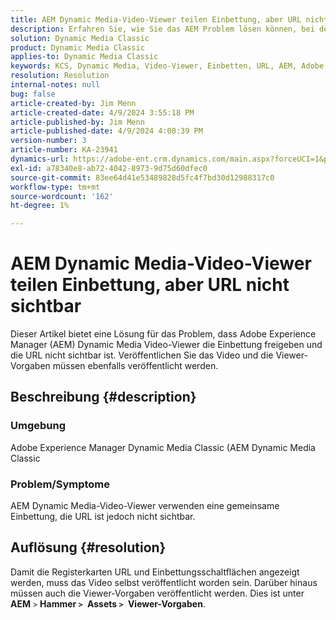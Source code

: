 ```yaml
---
title: AEM Dynamic Media-Video-Viewer teilen Einbettung, aber URL nicht sichtbar
description: Erfahren Sie, wie Sie das AEM Problem lösen können, bei dem Dynamic Media Video-Viewer eine Einbettung freigeben, die URL jedoch nicht sichtbar ist.
solution: Dynamic Media Classic
product: Dynamic Media Classic
applies-to: Dynamic Media Classic
keywords: KCS, Dynamic Media, Video-Viewer, Einbetten, URL, AEM, Adobe Experience Manager, Fehlerbehebung
resolution: Resolution
internal-notes: null
bug: false
article-created-by: Jim Menn
article-created-date: 4/9/2024 3:55:18 PM
article-published-by: Jim Menn
article-published-date: 4/9/2024 4:00:39 PM
version-number: 3
article-number: KA-23941
dynamics-url: https://adobe-ent.crm.dynamics.com/main.aspx?forceUCI=1&pagetype=entityrecord&etn=knowledgearticle&id=6326bb8c-89f6-ee11-a1fe-6045bd006268
exl-id: a78340e8-ab72-4042-8973-9d75d60dfec0
source-git-commit: 83ee64d41e53489828d5fc4f7bd30d12988317c0
workflow-type: tm+mt
source-wordcount: '162'
ht-degree: 1%

---
```


# AEM Dynamic Media-Video-Viewer teilen Einbettung, aber URL nicht sichtbar


Dieser Artikel bietet eine Lösung für das Problem, dass Adobe Experience Manager (AEM) Dynamic Media Video-Viewer die Einbettung freigeben und die URL nicht sichtbar ist. Veröffentlichen Sie das Video und die Viewer-Vorgaben müssen ebenfalls veröffentlicht werden.

## Beschreibung {#description}


### Umgebung<b> </b>

Adobe Experience Manager Dynamic Media Classic (AEM Dynamic Media Classic

### Problem/Symptome

AEM Dynamic Media-Video-Viewer verwenden eine gemeinsame Einbettung, die URL ist jedoch nicht sichtbar.


## Auflösung {#resolution}


Damit die Registerkarten URL und Einbettungsschaltflächen angezeigt werden, muss das Video selbst veröffentlicht worden sein. Darüber hinaus müssen auch die Viewer-Vorgaben veröffentlicht werden. Dies ist unter <b>AEM</b> `>`  <b>Hammer `>` </b> <b>Assets `>` </b> <b>Viewer-Vorgaben</b>.

